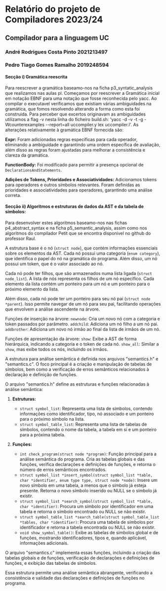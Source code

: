 # Relatório do projeto de Compiladores 2023/24
## Compilador para a linguagem UC
### André Rodrigues Costa Pinto 2021213497
### Pedro Tiago Gomes Ramalho 2019248594

#### Secção i) Gramática reescrita

Para reescrever a gramática baseamo-nos na ficha p3_syntatic_analysis que realizamos nas aulas pl.
Começamos por reescrever a Gramática inicial em notação EBNF para uma notação que fosse reconhecida pelo yacc.
Ao compilar o executavel verificamos que existiam várias ambiguidades na gramática, que fomos resolvendo alterando a forma como esta foi construida. Para perceber que excertos originavam as ambiguidades utilizamos a flag -v nesta linha do ficheiro build.sh: 'yacc -d -v -t -g -Wcounterexamples --report=all uccompiler.y lex uccompiler.l'.
As alterações relativamente à gramática EBNF fornecida são:

**Expr:**
Foram adicionadas regras específicas para cada operador, eliminando a ambiguidade e garantindo uma ordem específica de avaliação, além disso as regras foram ajustadas para melhorar a consistência e clareza da gramática.

**FunctionBody:**
Foi modificado para permitir a presença opcional de `DeclarationsAndStatements`.

**Adições de Tokens, Prioridades e Associatividades:**
Adicionamos tokens para operadores e outros símbolos relevantes.
Foram definidas as prioridades e associatividades para operadores, garantindo uma análise correta.

#### Secção ii) Algoritmos e estruturas de dados da AST e da tabela de símbolos:

Para desenvolver estes algoritmos baseamo-nos nas fichas p4_abstract_syntax e na ficha p5_semantic_analysis, assim como nos algoritmos do compilador Petit que se encontra disponivel no github do professor Raul.

A estrutura base é o nó (`struct node`), que contém informações essenciais sobre os elementos da AST. Cada nó possui uma categoria (`enum category`), que identifica o papel do nó na gramática do programa. Além disso, um nó possui um token, que é o valor associado ao nó.

Cada nó pode ter filhos, que são armazenados numa lista ligada (`struct node_list`). A lista de nós representa os filhos de um nó específico. Cada elemento da lista contém um ponteiro para um nó e um ponteiro para o próximo elemento da lista.

Além disso, cada nó pode ter um ponteiro para seu nó pai (`struct node *parent`). Isso permite navegar de um nó para seu pai, facilitando operações que envolvem a análise ascendente na árvore.

Funções de inserção na àrvore: `newnode`: Cria um novo nó com a categoria e token passados por parâmetro. `addchild`: Adiciona um nó filho a um nó pai. `addbrother`: Adiciona um novo nó irmão ao final da lista de irmãos de um nó.

Funções de apresentação da àrvore: `show`: Exibe a AST de forma hierárquica, indicando a categoria e o token de cada nó. `show_all`: Similar a `show`, mas exibe todos os nós, incluindo os irmãos.

A estrutura para análise semântica é definida nos arquivos "semantics.h" e "semantics.c". O foco principal é a criação e manipulação de tabelas de símbolos, bem como a verificação de erros semânticos relacionados à declaração e definição de funções.

O arquivo "semantics.h" define as estruturas e funções relacionadas à análise semântica:

1.  **Estruturas:**
    
    * `struct symbol_list`: Representa uma lista de símbolos, contendo informações como identificador, tipo, nó associado e um ponteiro para o próximo símbolo na lista.
    * `struct symbol_table_list`: Representa uma lista de tabelas de símbolos, contendo o nome da tabela, a tabela em si e um ponteiro para a próxima tabela.
2.  **Funções:**
    
    * `int check_program(struct node *program)`: Função principal para a análise semântica do programa. Cria as tabelas globais e das funções, verifica declarações e definições de funções, e retorna o número de erros semânticos encontrados.
    * `struct symbol_list *insert_symbol(struct symbol_list *table, char *identifier, enum type type, struct node *node)`: Insere um novo símbolo em uma tabela, a menos que o símbolo já esteja presente. Retorna o novo símbolo inserido ou NULL se o símbolo já existir.
    * `struct symbol_list *search_symbol(struct symbol_list *table, char *identifier)`: Procura um símbolo por identificador em uma tabela e retorna o símbolo encontrado ou NULL se não existir.
    * `struct symbol_table_list *search_table(struct symbol_table_list *tables, char *identifier)`: Procura uma tabela de símbolos por identificador e retorna a tabela encontrada ou NULL se não existir.
    * `void show_symbol_table()`: Exibe as tabelas de símbolos global e de funções, mostrando identificadores, tipos e, quando aplicável, informações adicionais.

O arquivo "semantics.c" implementa essas funções, incluindo a criação das tabelas globais e de funções, verificação de declarações e definições de funções, e exibição das tabelas de símbolos.

Essa estrutura permite uma análise semântica abrangente, verificando a consistência e validade das declarações e definições de funções no programa.